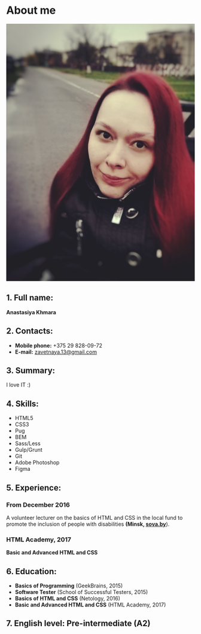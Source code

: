 # About me

![It's my photo](me.jpg)

## 1. Full name:

**Anastasiya Khmara**

## 2. Contacts:

* **Mobile phone:** +375 29 828-09-72 
* **E-mail:** zavetnaya.13@gmail.com

## 3. Summary: 

I love IT :) 

## 4. Skills: 

* HTML5
* CSS3
* Pug
* BEM
* Sass/Less
* Gulp/Grunt
* Git
* Adobe Photoshop
* Figma

## 5. Experience:

### From December 2016

A volunteer lecturer on the basics of HTML and CSS in the local fund to promote the inclusion of people with disabilities **(Minsk, [sova.by](https://sova.by)**). 

### HTML Academy, 2017

**Basic and Advanced HTML and CSS**

## 6. Education:

* **Basics of Programming** (GeekBrains, 2015)
* **Software Tester** (School of Successful Testers, 2015)
* **Basics of HTML and CSS** (Netology, 2016)
* **Basic and Advanced HTML and CSS** (HTML Academy, 2017)

## 7. English level: Pre-intermediate (A2)